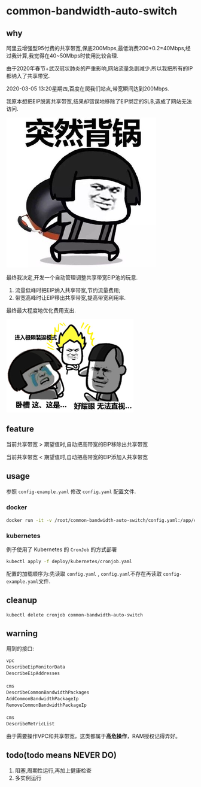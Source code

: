 # common-bandwidth-auto-switch

## why

阿里云增强型95付费的共享带宽,保底200Mbps,最低消费200*0.2=40Mbps,经过我计算,我觉得在40~50Mbps时使用比较合理.

由于2020年春节+武汉冠状肺炎的严重影响,网站流量急剧减少.所以我把所有的IP都纳入了共享带宽.

2020-03-05 13:20星期四,百度在爬我们站点,带宽瞬间达到200Mbps.

我原本想把EIP脱离共享带宽,结果却错误地移除了EIP绑定的SLB,造成了网站无法访问.

![](/img/guo.jpg)

最终我决定,开发一个自动管理调整共享带宽EIP池的玩意.

1. 流量低峰时把EIP纳入共享带宽,节约流量费用;
1. 带宽高峰时让EIP移出共享带宽,提高带宽利用率.

最终最大程度地优化费用支出.

![](/img/b.jpg)

## feature

当前共享带宽 > 期望值时,自动把高带宽的EIP移除出共享带宽

当前共享带宽 < 期望值时,自动把高带宽的EIP添加入共享带宽

## usage

参照 `config-example.yaml` 修改 `config.yaml` 配置文件.

### docker

```bash
docker run -it -v /root/common-bandwidth-auto-switch/config.yaml:/app/config.yaml zeusro/common-bandwidth-auto-switch:latest
```

### kubernetes

例子使用了 Kubernetes 的 `CronJob` 的方式部署

```bash
kubectl apply -f deploy/kubernetes/cronjob.yaml
```

配置的加载顺序为:先读取 `config.yaml` , `config.yaml`不存在再读取 `config-example.yaml`文件.

## cleanup

```bash
kubectl delete cronjob common-bandwidth-auto-switch
```

## warning

用到的接口:

```bash
vpc
DescribeEipMonitorData
DescribeEipAddresses

cms
DescribeCommonBandwidthPackages
AddCommonBandwidthPackageIp
RemoveCommonBandwidthPackageIp

cms
DescribeMetricList
```

由于需要操作VPC和共享带宽，这类都属于**高危操作**，RAM授权记得弄好。

## todo(todo means NEVER DO)

1. 阻塞,周期性运行,再加上健康检查
1. 多实例运行